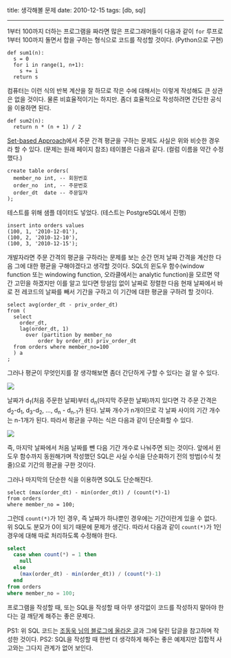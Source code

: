 title: 생각해볼 문제
date: 2010-12-15
tags: [db, sql]

---
1부터 100까지 더하는 프로그램을 짜라면 많은 프로그래머들이 다음과 같이 `for` 루프로 1부터 100까지 돌면서 합을 구하는 형식으로 코드를 작성할 것이다. (Python으로 구현)
<!--more-->
```
def sum1(n):
  s = 0
  for i in range(1, n+1):
    s += i
  return s
```
컴퓨터는 이런 식의 반복 계산을 잘 하므로 작은 수에 대해서는 이렇게 작성해도 큰 상관은 없을 것이다. 물론 비효율적이기는 하지만. 좀더 효율적으로 작성하려면 간단한 공식을 이용하면 된다.
```
def sum2(n):
  return n * (n + 1) / 2
```
[Set-based Approach](http://ukja.tistory.com/362)에서 주문 간격 평균을 구하는 문제도 사실은 위와 비슷한 경우라 할 수 있다. (문제는 원래 페이지 참조) 테이블은 다음과 같다. (컬럼 이름을 약간 수정했다.)
```
create table orders(
  member_no int, -- 회원번호
  order_no  int, -- 주문번호
  order_dt  date -- 주문일자
);
```
테스트를 위해 샘플 데이터도 넣었다. (테스트는 PostgreSQL에서 진행)
```
insert into orders values
(100, 1, '2010-12-01'),
(100, 2, '2010-12-10'),
(100, 3, '2010-12-15');
```
개발자라면 주문 간격의 평균을 구하라는 문제를 보는 순간 먼저 날짜 간격을 계산한 다음 그에 대한 평균을 구해야겠다고 생각할 것이다. SQL의 윈도우 함수(window function 또는 windowing function, 오라클에서는 analytic function)을 모르면 약간 고민을 하겠지만 이를 알고 있다면 망설임 없이 날짜로 정렬한 다음 현재 날짜에서 바로 전 레코드의 날짜를 빼서 기간을 구하고 이 기간에 대한 평균을 구하려 할 것이다.
```
select avg(order_dt - priv_order_dt)
from (
  select
    order_dt,
    lag(order_dt, 1)
      over (partition by member_no
          order by order_dt) priv_order_dt
  from orders where member_no=100
  ) a
;
```
그러나 평균이 무엇인지를 잘 생각해보면 좀더 간단하게 구할 수 있다는 걸 알 수 있다.

![](2010-12-15-1.png)

날짜가 d<sub>1</sub>(처음 주문한 날짜)부터 d<sub>n</sub>(마지막 주문한 날짜)까지 있다면 각 주문 간격은
d<sub>2</sub>-d<sub>1</sub>, d<sub>3</sub>-d<sub>2</sub>, ..., d<sub>n</sub> - d<sub>n-1</sub>가 된다. 날짜 개수가 n개이므로 각 날짜 사이의 기간 개수는 n-1개가 된다. 따라서 평균을 구하는 식은 다음과 같이 단순화할 수 있다.

![](2010-12-15-2.png)

즉, 마지막 날짜에서 처음 날짜를 뺀 다음 기간 개수로 나눠주면 되는 것이다. 앞에서 윈도우 함수까지 동원해가며 작성했던 SQL은 사실 수식을 단순화하기 전의 방법(수식 첫 줄)으로 기간의 평균을 구한 것이다.

그러나 마지막의 단순한 식을 이용하면 SQL도 단순해진다.
```
select (max(order_dt) - min(order_dt)) / (count(*)-1)
from orders
where member_no = 100;
```
그런데 `count(*)`가 1인 경우, 즉 날짜가 하나뿐인 경우에는 기간이란게 있을 수 없다. 위 SQL도 분모가 0이 되기 때문에 문제가 생긴다. 따라서 다음과 같이 `count(*)`가 1인 경우에 대해 따로 처리하도록 수정해야 한다.
```sql
select
  case when count(*) = 1 then
    null
  else
    (max(order_dt) - min(order_dt)) / (count(*)-1)
  end
from orders
where member_no = 100;
```
프로그램을 작성할 때, 또는 SQL을 작성할 때 아무 생각없이 코드를 작성하지 말아야 한다는 걸 깨닫게 해주는 좋은 문제다.

PS1: 위 SQL 코드는 [조동욱 님의 블로그에 올라온 글](http://ukja.tistory.com/362)과 그에 달린 답글을 참고하며 작성한 것이다.
PS2: SQL을 작성할 때 한번 더 생각하게 해주는 좋은 예제지만 집합적 사고와는 그다지 관계가 없어 보인다.
